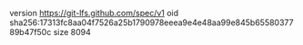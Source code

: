 version https://git-lfs.github.com/spec/v1
oid sha256:17313fc8aa04f7526a25b1790978eeea9e4e48aa99e845b6558037789b47f50c
size 8094
